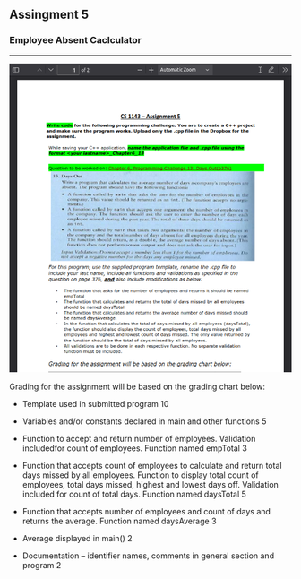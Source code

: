 ## Assingment 5 
### Employee Absent Caclculator 

<hr>

![plot](./Screenshot%202023-02-18%20at%2011-06-40%20CS%201143_8Week_Assign5.pdf.png)

<p>Grading for the assignment will be based on the grading chart below: </p>

* Template used in submitted program 10

* Variables and/or constants declared in main and other functions 5

* Function to accept and return number of employees. Validation includedfor count of employees. Function named empTotal 3

* Function that accepts count of employees to calculate and return total days missed by all employees. Function to display total count of employees, total
days missed, highest and lowest days off. Validation included for count of total days. Function named daysTotal 5

* Function that accepts number of employees and count of days and returns the average. Function named daysAverage 3

* Average displayed in main() 2

* Documentation – identifier names, comments in general section and
program 2
